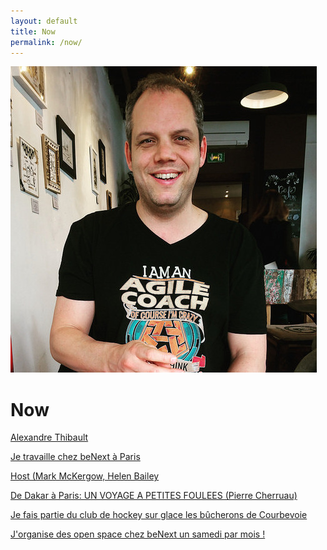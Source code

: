 ```yaml
---
layout: default
title: Now
permalink: /now/
---
```

<a href="/about">
	<img src="/images/alexthib-I-am-an-agile-coach-squared.jpg" class="img-floating-left" />
</a>

<h1>Now</h1>

<a href="https://www.linkedin.com/in/alexthib?locale=fr_FR&trk=profile_view_lang_sel_click" 
 target="linkedin">Alexandre Thibault</a>

<a href="http://www.benextcompany.com" target="nowwork">Je travaille chez beNext à Paris</a>

<a href="https://www.amazon.fr/Host-Mark-McKergow/dp/0954974980" target="nowbook">Host (Mark McKergow, Helen Bailey</a>

<a href="https://www.amazon.fr/Dakar-Paris-VOYAGE-PETITES-FOULEES/dp/2702144934" target="nowbook2">De Dakar à Paris: UN VOYAGE A PETITES FOULEES (Pierre Cherruau)</a>

<a href="https://les-bucherons-de-courbeach.sporteasy.net/" target="nowsport1">Je fais partie du club de hockey sur glace les bûcherons de Courbevoie</a>

<a href="http://www.weopenspace.com" target="nowwos">J'organise des open space chez beNext un samedi par mois !</a>